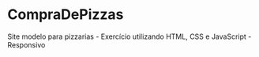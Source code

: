 # CompraDePizzas
Site modelo para pizzarias - Exercício utilizando HTML, CSS e JavaScript - Responsivo
